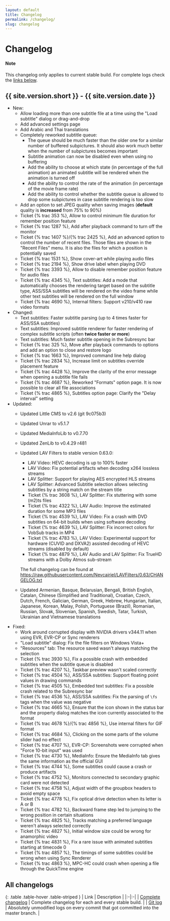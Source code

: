 ```yaml
---
layout: default
title: Changelog
permalink: /changelog/
slug: changelog
---
```


# Changelog

<div class="alert alert-info" role="alert">
    <h4><span class="fa fa-info-circle"></span> Note</h4>
    <p>
        This changelog only applies to current stable build.
        For complete logs check the <a href="#all-changelogs" class="alert-link">links below</a>.
   </p>
</div>


## {{ site.version.short }} - {{ site.version.date }}
* New:
  * Allow loading more than one subtitle file at a time using the "Load subtitle" dialog or drag-and-drop
  * Add advanced settings page
  * Add Arabic and Thai translations
  * Completely reworked subtitle queue:
    * The queue should be much faster than the older one for a similar number of buffered subpictures.
      It should also work much better when the number of subpictures becomes important
    * Subtitle animation can now be disabled even when using no buffering
    * Add the ability to choose at which state (in percentage of the full animation) an animated subtitle
      will be rendered when the animation is turned off
    * Add the ability to control the rate of the animation (in percentage of the movie frame rate)
    * Add the ability to control whether the subtitle queue is allowed to drop some subpictures in case
      subtitle rendering is too slow
  * Add an option to set JPEG quality when saving images (**default** quality is **increased** from 75% to 90%)
  * Ticket {% trac 353 %}, Allow to control minimum file duration for remember position feature
  * Ticket {% trac 1287 %}, Add after playback command to turn off the monitor
  * Ticket {% trac 1407 %}/{% trac 2425 %}, Add an advanced option to control the number of recent files. Those files are shown
    in the "Recent Files" menu. It is also the files for which a position is potentially saved
  * Ticket {% trac 1531 %}, Show cover-art while playing audio files
  * Ticket {% trac 2194 %}, Show drive label when playing DVD
  * Ticket {% trac 3393 %}, Allow to disable remember position feature for audio files
  * Ticket {% trac 4345 %}, Text subtitles: Add a mode that automatically chooses the rendering target based on the
    subtitle type, ASS/SSA subtitles will be rendered on the video frame while other text subtitles will
    be rendered on the full window
  * Ticket {% trac 4690 %}, Internal filters: Support v210/v410 raw video formats
* Changed:
  * Text subtitles: Faster subtitle parsing (up to 4 times faster for ASS/SSA subtitles)
  * Text subtitles: Improved subtitle renderer for faster rendering of complex subtitle scripts (often **twice faster or more**)
  * Text subtitles: Much faster subtitle opening in the Subresync bar
  * Ticket {% trac 325 %}, Move after playback commands to options and add an option to close and restore logo
  * Ticket {% trac 1663 %}, Improved command line help dialog
  * Ticket {% trac 2834 %}, Increase limit on subtitles override placement feature
  * Ticket {% trac 4428 %}, Improve the clarity of the error message when opening a subtitle file fails
  * Ticket {% trac 4687 %}, Reworked "Formats" option page. It is now possible to clear all file associations
  * Ticket {% trac 4865 %}, Subtitles option page: Clarify the "Delay interval" setting
* Updated:
  * Updated Little CMS to v2.6 (git 9c075b3)
  * Updated Unrar to v5.1.7
  * Updated MediaInfoLib to v0.7.70
  * Updated ZenLib to v0.4.29 r481
  * Updated LAV Filters to stable version 0.63.0:
      * LAV Video: HEVC decoding is up to 100% faster
      * LAV Video: Fix potential artifacts when decoding x264 lossless streams
      * LAV Splitter: Support for playing AES encrypted HLS streams
      * LAV Splitter: Advanced Subtitle selection allows selecting subtitles by a string match on the stream title
      * Ticket {% trac 3608 %}, LAV Splitter: Fix stuttering with some (m2)ts files
      * Ticket {% trac 4322 %}, LAV Audio: Improve the estimated duration for some MP3 files
      * Ticket {% trac 4539 %}, LAV Video: Fix a crash with DVD subtitles on 64-bit builds when using software decoding
      * Ticket {% trac 4639 %}, LAV Splitter: Fix incorrect colors for VobSub tracks in MP4
      * Ticket {% trac 4783 %}, LAV Video: Experimental support for hardware (CUVID and DXVA2) assisted decoding of HEVC streams (disabled by default)
      * Ticket {% trac 4879 %}, LAV Audio and LAV Splitter: Fix TrueHD streams with a Dolby Atmos sub-stream

    The full changelog can be found at <https://raw.githubusercontent.com/Nevcairiel/LAVFilters/0.63/CHANGELOG.txt>
  * Updated Armenian, Basque, Belarusian, Bengali, British English, Catalan, Chinese (Simplified and Traditional),
    Croatian, Czech, Dutch, French, Galician, German, Greek, Hebrew, Hungarian, Italian, Japanese, Korean, Malay,
    Polish, Portuguese (Brazil), Romanian, Russian, Slovak, Slovenian, Spanish, Swedish, Tatar, Turkish, Ukrainian
    and Vietnamese translations
* Fixed:
  * Work around corrupted display with NVIDIA drivers v344.11 when using EVR, EVR-CP or Sync renderers
  * "Load subtitle" dialog: Fix the file filters on Windows Vista+
  * "Resources" tab: The resource saved wasn't always matching the selection
  * Ticket {% trac 3930 %}, Fix a possible crash with embedded subtitles when the subtitle queue is disabled
  * Ticket {% trac 4207 %}, Taskbar preview wasn't scaled correctly
  * Ticket {% trac 4504 %}, ASS/SSA subtitles: Support floating point values in drawing commands
  * Ticket {% trac 4505 %}, Embedded text subtitles: Fix a possible crash related to the Subresync bar
  * Ticket {% trac 4536 %}, ASS/SSA subtitles: Fix the parsing of `\fs` tags when the value was negative
  * Ticket {% trac 4665 %}, Ensure that the icon shown in the status bar and the property dialog
    matches the icon currently associated to the format
  * Ticket {% trac 4678 %}/{% trac 4856 %}, Use internal filters for GIF format
  * Ticket {% trac 4684 %}, Clicking on the some parts of the volume slider had no effect
  * Ticket {% trac 4707 %}, EVR-CP: Screenshots were corrupted when "Force 10-bit input" was used
  * Ticket {% trac 4730 %}, MediaInfo: Ensure the MediaInfo tab gives the same information as the official GUI
  * Ticket {% trac 4744 %}, Some subtitles could cause a crash or produce artifacts
  * Ticket {% trac 4752 %}, Monitors connected to secondary graphic card were not detected
  * Ticket {% trac 4758 %}, Adjust width of the groupbox headers to avoid empty space
  * Ticket {% trac 4778 %}, Fix optical drive detection when its letter is A or B
  * Ticket {% trac 4782 %}, Backward frame step led to jumping to the wrong position in certain situations
  * Ticket {% trac 4825 %}, Tracks matching a preferred language weren't always selected correctly
  * Ticket {% trac 4827 %}, Initial window size could be wrong for anamorphic video
  * Ticket {% trac 4831 %}, Fix a rare issue with animated subtitles starting at timecode 0
  * Ticket {% trac 4857 %}, The timings of some subtitles could be wrong when using Sync Renderer
  * Ticket {% trac 4863 %}, MPC-HC could crash when opening a file through the QuickTime engine


## All changelogs

<div markdown="1" class="table-responsive">

{: .table .table-hover .table-striped }
| Link | Description |
|:-|:-|
| [Complete changelog](https://trac.mpc-hc.org/wiki/Changelog) | Complete changelog for each and every stable build. |
| [Git log](https://github.com/mpc-hc/mpc-hc/commits/master/) | Absolutely unmodified logs on every commit that got committed into the master branch. |

</div>
